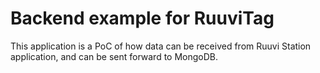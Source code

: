 # Backend example for RuuviTag

This application is a PoC of how data can be received from Ruuvi Station application, and can be sent forward to MongoDB.